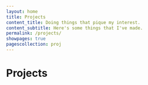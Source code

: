 ```yaml
---
layout: home
title: Projects
content_title: Doing things that pique my interest.
content_subtitle: Here's some things that I've made.
permalink: /projects/
showpages: true
pagescollection: proj
---
```


# Projects

